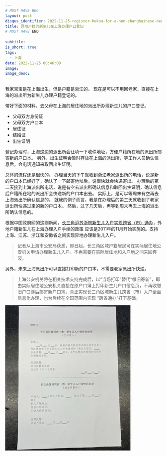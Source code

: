 ```yaml
---
# MUST HAVE BEG
layout: post
disqus_identifier: 2022-11-25-register-hukou-for-a-non-shanghainese-newborn # DON'T CHANGE THE VALUE ONCE SET
title: 异地户籍的新生儿在上海办理户口登记
# MUST HAVE END

subtitle: 
is_short: true
tags: 
  - 上海
date: 2022-11-25 00:46:00
image: 
image_desc: 
---
```


我家宝宝是在上海出生，但是户籍是浙江的。
现在是可以不用回老家，直接在上海的派出所为新生儿办理户籍登记的。

带好下面的材料，去父母在上海的居住地的派出所办理新生儿的户口登记。
- 父母双方身份证
- 父母双方户口本
- 居住证
- 结婚证
- 出生证明

登记办理时，上海这边的派出所会让填一下收件地址，方便户籍所在地的派出所邮寄新的户口本。
另外，出生证明会暂时存放在上海的派出所，等工作人员确认信息后，会电话通知来取回出生证明。

总体的流程还是很快的。
办理当天的下午就收到浙江老家派出所的电话，说是新的户口本已经好了，确认了一下邮寄地址后，说很快就会快递寄出。
办理后的第二天接到上海派出所电话，说是有空去派出所确认信息和取回出生证明，确认信息后户籍所在地的派出所会快递新的户口本出去。
实际上，是可以等周末有空再去上海派出所确认信息的。
就我的例子而言，我是在办理后的第三天就收到了老家派出所快递过来的新的户口本。
然后，过了几天后，再等到周末再去上海的派出所确认信息的。

根据中国政府网的这则新闻，[长三角沪苏浙皖新生儿入户实现跨省（市）通办][1]，外地户籍新生儿在上海办理入户手续的政策
应该是2011年的11月开始实施的。支持上海、江苏、浙江和安徽省之间实现异地办理新生儿入户。

> 记者从上海市公安局获悉，即日起，长三角区域户籍居民可在实际居住地公安机关申请办理新生儿入户，不再需要在实际居住地和入户地之间来回奔波。

另外，未来上海派出所可以直接打印新的户口本，不需要老家派出所快递。

> 上海公安机关将在相关技术支持完成后，以“当场打印”替代“缴旧寄新”，即由实际居住地公安机关直接在原户口簿上打印新生儿户口信息页，不再收缴旧户口簿后邮寄新户口簿，真正实现长三角区域新生儿跨省（市）入户全面信息化办理，也为后续在全国范围内实现 “跨省通办”打下基础。

[1]: http://www.gov.cn/xinwen/2021-11/24/content_5653152.htm "长三角沪苏浙皖新生儿入户实现跨省（市）通办"

<!-- at least one blank line before <div>, <p>, <pre> or <table>,
and one blank after </div>.
but you can use <span>, <cite>, <del> freely -->
<div style="text-align: center; width: 80%; max-width:720px;">
    <img src="/images/blog/hukou-reg.jpeg" alt="长三角沪苏浙皖新生儿入户实现跨省（市）通办">
</div>
